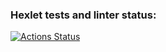 ### Hexlet tests and linter status:
[![Actions Status](https://github.com/bodinczov/fullstack-javascript-project-46/actions/workflows/hexlet-check.yml/badge.svg)](https://github.com/bodinczov/fullstack-javascript-project-46/actions)